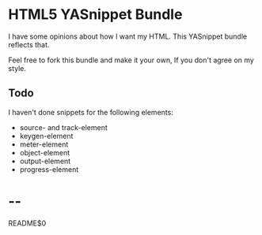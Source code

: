 # HTML5 YASnippet Bundle

I have some opinions about how I want my HTML. This YASnippet bundle
reflects that.

Feel free to fork this bundle and make it your own, If
you don't agree on my style.

## Todo

I haven't done snippets for the following elements:

  - source- and track-element
  - keygen-element
  - meter-element
  - object-element
  - output-element
  - progress-element

# --
README$0
